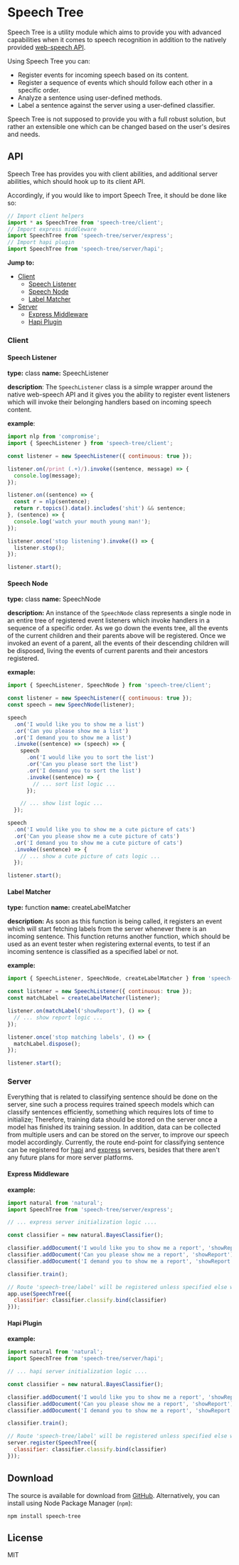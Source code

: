 # Speech Tree

Speech Tree is a utility module which aims to provide you with advanced capabilities when it comes to speech recognition in addition to the natively provided [web-speech API](https://developer.mozilla.org/en-US/docs/Web/API/Web_Speech_API).

Using Speech Tree you can:

- Register events for incoming speech based on its content.
- Register a sequence of events which should follow each other in a specific order.
- Analyze a sentence using user-defined methods.
- Label a sentence against the server using a user-defined classifier.

Speech Tree is not supposed to provide you with a full robust solution, but rather an extensible one which can be changed based on the user's desires and needs.

## API

Speech Tree has provides you with client abilities, and additional server abilities, which should hook up to its client API.

Accordingly, if you would like to import Speech Tree, it should be done like so:

```js
// Import client helpers
import * as SpeechTree from 'speech-tree/client';
// Import express middleware
import SpeechTree from 'speech-tree/server/express';
// Import hapi plugin
import SpeechTree from 'speech-tree/server/hapi';
```

**Jump to:**
  - [Client](#api-client)
    - [Speech Listener](#api-client-speech-listener)
    - [Speech Node](#api-client-speech-node)
    - [Label Matcher](#api-client-label-matcher)
  - [Server](#api-server)
    - [Express Middleware](#api-server-express-middleware)
    - [Hapi Plugin](#api-server-hapi-plugin)

### Client

#### Speech Listener

**type:** class
**name:** SpeechListener

**description**:
The `SpeechListener` class is a simple wrapper around the native web-speech API and it gives you the ability to register event listeners which will invoke their belonging handlers based on incoming speech content.

**example**:
```js
import nlp from 'compromise';
import { SpeechListener } from 'speech-tree/client';

const listener = new SpeechListener({ continuous: true });

listener.on(/print (.+)/).invoke((sentence, message) => {
  console.log(message);
});

listener.on((sentence) => {
  const r = nlp(sentence);
  return r.topics().data().includes('shit') && sentence;
}, (sentence) => {
  console.log('watch your mouth young man!');
});

listener.once('stop listening').invoke(() => {
  listener.stop();
});

listener.start();
```

#### Speech Node

**type:** class
**name:** SpeechNode

**description:**
An instance of the `SpeechNode` class represents a single node in an entire tree of registered event listeners which invoke handlers in a sequence of a specific order. As we go down the events tree, all the events of the current children and their parents above will be registered. Once we invoked an event of a parent, all the events of their descending children will be disposed, living the events of current parents and their ancestors registered.

**exmaple:**
```js
import { SpeechListener, SpeechNode } from 'speech-tree/client';

const listener = new SpeechListener({ continuous: true });
const speech = new SpeechNode(listener);

speech
  .on('I would like you to show me a list')
  .or('Can you please show me a list')
  .or('I demand you to show me a list')
  .invoke((sentence) => (speech) => {
    speech
      .on('I would like you to sort the list')
      .or('Can you please sort the list')
      .or('I demand you to sort the list')
      .invoke((sentence) => {
        // ... sort list logic ...
      });

    // ... show list logic ...
  });

speech
  .on('I would like you to show me a cute picture of cats')
  .or('Can you please show me a cute picture of cats')
  .or('I demand you to show me a cute picture of cats')
  .invoke((sentence) => {
    // ... show a cute picture of cats logic ...
  });

listener.start();
```

#### Label Matcher

**type:** function
**name:** createLabelMatcher

**description:**
As soon as this function is being called, it registers an event which will start fetching labels from the server whenever there is an incoming sentence. This function returns another function, which should be used as an event tester when registering external events, to test if an incoming sentence is classified as a specified label or not.

**example:**
```js
import { SpeechListener, SpeechNode, createLabelMatcher } from 'speech-tree/client';

const listener = new SpeechListener({ continuous: true });
const matchLabel = createLabelMatcher(listener);

listener.on(matchLabel('showReport'), () => {
  // ... show report logic ...
});

listener.once('stop matching labels', () => {
  matchLabel.dispose();
});

listener.start();
```

### Server

Everything that is related to classifying sentence should be done on the server, sine such a process requires trained speech models which can classify sentences efficiently, something which requires lots of time to initialize; Therefore, training data should be stored on the server once a model has finished its training session. In addition, data can be collected from multiple users and can be stored on the server, to improve our speech model accordingly. Currently, the route end-point for classifying sentence can be registered for [hapi](https://hapijs.com/) and [express](https://expressjs.com/) servers, besides that there aren't any future plans for more server platforms.

#### Express Middleware

**example:**
```js
import natural from 'natural';
import SpeechTree from 'speech-tree/server/express';

// ... express server initialization logic ....

const classifier = new natural.BayesClassifier();

classifier.addDocument('I would like you to show me a report', 'showReport');
classifier.addDocument('Can you please show me a report', 'showReport');
classifier.addDocument('I demand you to show me a report', 'showReport');

classifier.train();

// Route 'speech-tree/label' will be registered unless specified else wise
app.use(SpeechTree({
  classifier: classifier.classify.bind(classifier)
}));
```

#### Hapi Plugin

**example:**
```js
import natural from 'natural';
import SpeechTree from 'speech-tree/server/hapi';

// ... hapi server initialization logic ....

const classifier = new natural.BayesClassifier();

classifier.addDocument('I would like you to show me a report', 'showReport');
classifier.addDocument('Can you please show me a report', 'showReport');
classifier.addDocument('I demand you to show me a report', 'showReport');

classifier.train();

// Route 'speech-tree/label' will be registered unless specified else wise
server.register(SpeechTree({
  classifier: classifier.classify.bind(classifier)
}));
```

## Download

The source is available for download from [GitHub](http://github.com/DAB0mB/cla6). Alternatively, you can install using Node Package Manager (`npm`):

    npm install speech-tree

## License

MIT
